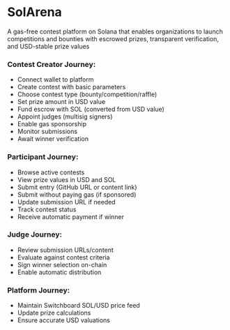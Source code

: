 # SolArena



A gas-free contest platform on Solana that enables organizations to launch competitions and bounties with escrowed prizes, transparent verification, and USD-stable prize values


### **Contest Creator Journey:**

- Connect wallet to platform
- Create contest with basic parameters
- Choose contest type (bounty/competition/raffle)
- Set prize amount in USD value
- Fund escrow with SOL (converted from USD value)
- Appoint judges (multisig signers)
- Enable gas sponsorship
- Monitor submissions
- Await winner verification

### **Participant Journey:**

- Browse active contests
- View prize values in USD and SOL
- Submit entry (GitHub URL or content link)
- Submit without paying gas (if sponsored)
- Update submission URL if needed
- Track contest status
- Receive automatic payment if winner

### **Judge Journey:**

- Review submission URLs/content
- Evaluate against contest criteria
- Sign winner selection on-chain
- Enable automatic distribution

### **Platform Journey:**

- Maintain Switchboard SOL/USD price feed
- Update prize calculations
- Ensure accurate USD valuations